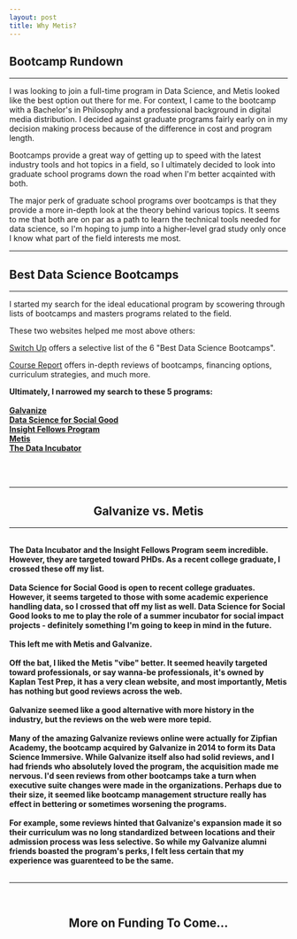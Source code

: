 ```yaml
---
layout: post
title: Why Metis? 
---
```


## Bootcamp Rundown

---

I was looking to join a full-time program in Data Science, and Metis looked like the best option out there for me. For context, I came to the bootcamp with a Bachelor's in Philosophy and a professional background in digital media distribution. I decided against graduate programs fairly early on in my decision making process because of the difference in cost and program length.  

Bootcamps provide a great way of getting up to speed with the latest industry tools and hot topics in a field, so I ultimately decided to look into graduate school programs down the road when I'm better acqainted with both. 
  
The major perk of graduate school programs over bootcamps is that they provide a more in-depth look at the theory behind various topics. It seems to me that both are on par as a path to learn the technical tools needed for data science, so I'm hoping to jump into a higher-level grad study only once I know what part of the field interests me most.

---

## Best Data Science Bootcamps

---

I started my search for the ideal educational program by scowering through lists of bootcamps and masters programs related to the field.  
  
These two websites helped me most above others:
  
[Switch Up](https://www.switchup.org/research/best-data-science-bootcamps) offers a selective list of the 6 "Best Data Science Bootcamps".  
  
[Course Report](https://www.coursereport.com) offers in-depth reviews of bootcamps, financing options, curriculum strategies, and much more.


<strong style="text-align: center;">Ultimately, I narrowed my search to these 5 programs:<strong>
      <br><br>
<a href="http://www.galvanize.com/courses/" style="text-align: center;">Galvanize</a>
  <br>
<a href="https://dssg.uchicago.edu" style="text-align: center;">Data Science for Social Good</a>
   <br>
<a href="http://insightdatascience.com" style="text-align: center;">Insight Fellows Program</a>
<br>
<a href="https://www.thisismetis.com" style="text-align: center;">Metis</a>
  <br>
<a href="https://www.thedataincubator.com" style="text-align: center;">The Data Incubator</a>
<br>


<br>
<br>
<hr>

<h2>Galvanize vs. Metis</h2>

<hr>
<br>
The Data Incubator and the Insight Fellows Program seem incredible. However, they are targeted toward PHDs. As a recent college graduate, I crossed these off my list.
<br><br>
Data Science for Social Good is open to recent college graduates. However, it seems targeted to those with some academic experience handling data, so I crossed that off my list as well. Data Science for Social Good looks to me to play the role of a summer incubator for social impact projects - definitely something I'm going to keep in mind in the future.
<br><br>
This left me with Metis and Galvanize. 
<br><br>
Off the bat, I liked the Metis "vibe" better. It seemed heavily targeted toward professionals, or say wanna-be professionals, it's owned by Kaplan Test Prep, it has a very clean website, and most importantly, Metis has nothing but good reviews across the web. 
<br><br>
Galvanize seemed like a good alternative with more history in the industry, but the reviews on the web were more tepid.
<br><br>
Many of the amazing Galvanize reviews online were actually for Zipfian Academy, the bootcamp acquired by Galvanize in 2014 to form its Data Science Immersive. While Galvanize itself also had solid reviews, and I had friends who absolutely loved the program, the acquisition made me nervous. I'd seen reviews from other bootcamps take a turn when executive suite changes were made in the organizations. Perhaps due to their size, it seemed like bootcamp management structure really has effect in bettering or sometimes worsening the programs.
<br><br>
For example, some reviews hinted that Galvanize's expansion made it so their curriculum was no long standardized between locations and their admission process was less selective. So while my Galvanize alumni friends boasted the program's perks, I felt less certain that my experience was guarenteed to be the same.
<br><br><hr>

<br>

<h2> More on Funding To Come... </h2>

